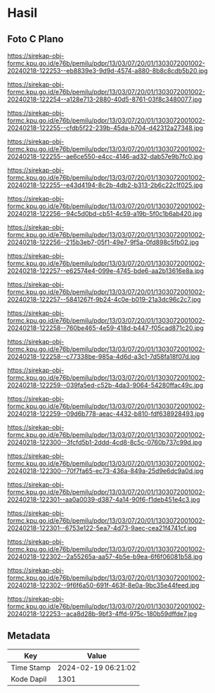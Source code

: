 # Hasil

## Foto C Plano

https://sirekap-obj-formc.kpu.go.id/e76b/pemilu/pdpr/13/03/07/20/01/1303072001002-20240218-122253--eb8839e3-9d9d-4574-a880-8b8c8cdb5b20.jpg

https://sirekap-obj-formc.kpu.go.id/e76b/pemilu/pdpr/13/03/07/20/01/1303072001002-20240218-122254--a128e713-2880-40d5-8761-03f8c3480077.jpg

https://sirekap-obj-formc.kpu.go.id/e76b/pemilu/pdpr/13/03/07/20/01/1303072001002-20240218-122255--cfdb5f22-239b-45da-b704-d42312a27348.jpg

https://sirekap-obj-formc.kpu.go.id/e76b/pemilu/pdpr/13/03/07/20/01/1303072001002-20240218-122255--ae6ce550-e4cc-4146-ad32-dab57e9b7fc0.jpg

https://sirekap-obj-formc.kpu.go.id/e76b/pemilu/pdpr/13/03/07/20/01/1303072001002-20240218-122255--e43d4194-8c2b-4db2-b313-2b6c22c1f025.jpg

https://sirekap-obj-formc.kpu.go.id/e76b/pemilu/pdpr/13/03/07/20/01/1303072001002-20240218-122256--94c5d0bd-cb51-4c59-a19b-5f0c1b6ab420.jpg

https://sirekap-obj-formc.kpu.go.id/e76b/pemilu/pdpr/13/03/07/20/01/1303072001002-20240218-122256--215b3eb7-05f1-49e7-9f5a-0fd898c5fb02.jpg

https://sirekap-obj-formc.kpu.go.id/e76b/pemilu/pdpr/13/03/07/20/01/1303072001002-20240218-122257--e62574e4-099e-4745-bde6-aa2b13616e8a.jpg

https://sirekap-obj-formc.kpu.go.id/e76b/pemilu/pdpr/13/03/07/20/01/1303072001002-20240218-122257--5841267f-9b24-4c0e-b019-21a3dc96c2c7.jpg

https://sirekap-obj-formc.kpu.go.id/e76b/pemilu/pdpr/13/03/07/20/01/1303072001002-20240218-122258--760be465-4e59-418d-b447-f05cad871c20.jpg

https://sirekap-obj-formc.kpu.go.id/e76b/pemilu/pdpr/13/03/07/20/01/1303072001002-20240218-122258--c77338be-985a-4d6d-a3c1-7d58fa18f07d.jpg

https://sirekap-obj-formc.kpu.go.id/e76b/pemilu/pdpr/13/03/07/20/01/1303072001002-20240218-122259--039fa5ed-c52b-4da3-9064-54280ffac49c.jpg

https://sirekap-obj-formc.kpu.go.id/e76b/pemilu/pdpr/13/03/07/20/01/1303072001002-20240218-122259--09d6b778-aeac-4432-b810-fdf638928493.jpg

https://sirekap-obj-formc.kpu.go.id/e76b/pemilu/pdpr/13/03/07/20/01/1303072001002-20240218-122300--3fcfd5b1-2ddd-4cd8-8c5c-0760b737c99d.jpg

https://sirekap-obj-formc.kpu.go.id/e76b/pemilu/pdpr/13/03/07/20/01/1303072001002-20240218-122300--70f7fa65-ec73-436a-849a-25d9e6dc9a0d.jpg

https://sirekap-obj-formc.kpu.go.id/e76b/pemilu/pdpr/13/03/07/20/01/1303072001002-20240218-122301--aa0a0039-d387-4a14-90f6-f1deb451e4c3.jpg

https://sirekap-obj-formc.kpu.go.id/e76b/pemilu/pdpr/13/03/07/20/01/1303072001002-20240218-122301--6753e122-5ea7-4d73-9aec-cea21f4741cf.jpg

https://sirekap-obj-formc.kpu.go.id/e76b/pemilu/pdpr/13/03/07/20/01/1303072001002-20240218-122302--2a55265a-aa57-4b5e-b9ea-6f6f06081b58.jpg

https://sirekap-obj-formc.kpu.go.id/e76b/pemilu/pdpr/13/03/07/20/01/1303072001002-20240218-122302--9f6f6a50-691f-463f-8e0a-9bc35e44feed.jpg

https://sirekap-obj-formc.kpu.go.id/e76b/pemilu/pdpr/13/03/07/20/01/1303072001002-20240218-122253--aca8d28b-9bf3-4ffd-975c-180b59dffde7.jpg


## Metadata

| Key        | Value               |
| ---------- | ------------------- |
| Time Stamp | 2024-02-19 06:21:02 |
| Kode Dapil | 1301                |



